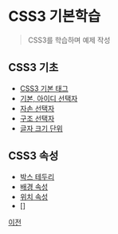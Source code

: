 # CSS3 기본학습
> CSS3를 학습하며 예제 작성

## CSS3 기초
- [CSS3 기본 태그](https://github.com/SeoDongWoo1216/StudyHtml/blob/main/01_HTML/text_header.html)
- [기본, 아이디 선택자](https://github.com/SeoDongWoo1216/StudyHtml/blob/main/02_CSS/selector_id_test.html)
- [자손 선택자](https://github.com/SeoDongWoo1216/StudyHtml/blob/main/02_CSS/selector_child_test.html)
- [구조 선택자](https://github.com/SeoDongWoo1216/StudyHtml/blob/main/02_CSS/selector_struct.html)
- [글자 크기 단위](https://github.com/SeoDongWoo1216/StudyHtml/blob/main/02_CSS/unit_test.html)

## CSS3 속성
- [박스 테두리](https://github.com/SeoDongWoo1216/StudyHtml/blob/main/02_CSS/box_test.html)
- [배경 속성](https://github.com/SeoDongWoo1216/StudyHtml/blob/main/02_CSS/background_test.html)
- [위치 속성](https://github.com/SeoDongWoo1216/StudyHtml/blob/main/02_CSS/position_test.html)
- []


[이전](https://github.com/SeoDongWoo1216/StudyHtml)
